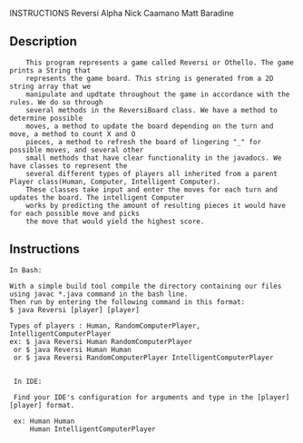 INSTRUCTIONS
Reversi Alpha 
Nick Caamano
Matt Baradine

## Description
		This program represents a game called Reversi or Othello. The game prints a String that 
		represents the game board. This string is generated from a 2D string array that we 
		manipulate and updtate throughout the game in accordance with the rules. We do so through
		several methods in the ReversiBoard class. We have a method to determine possible
		moves, a method to update the board depending on the turn and move, a method to count X and O
		pieces, a method to refresh the board of lingering "_" for possible moves, and several other
		small methods that have clear functionality in the javadocs. We have classes to represent the 
		several different types of players all inherited from a parent Player class(Human, Computer, Intelligent Computer). 
		These classes take input and enter the moves for each turn and updates the board. The intelligent Computer
		works by predicting the amount of resulting pieces it would have for each possible move and picks
		the move that would yield the highest score. 

## Instructions
	
	In Bash:

	With a simple build tool compile the directory containing our files using javac *.java command in the bash line.
	Then run by entering the following command in this format:
	$ java Reversi [player] [player] 

	Types of players : Human, RandomComputerPlayer, IntelligentComputerPlayer
	ex: $ java Reversi Human RandomComputerPlayer
	 or $ java Reversi Human Human
	 or $ java Reversi RandomComputerPlayer IntelligentComputerPlayer


	 In IDE:

	 Find your IDE's configuration for arguments and type in the [player] [player] format. 

	 ex: Human Human
	 	 Human IntelligentComputerPlayer
